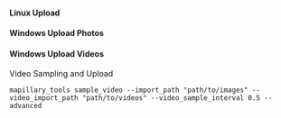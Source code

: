 #### Linux Upload


#### Windows Upload Photos


#### Windows Upload Videos

Video Sampling and Upload

`mapillary_tools sample_video --import_path "path/to/images" --video_import_path "path/to/videos" --video_sample_interval 0.5 --advanced `

